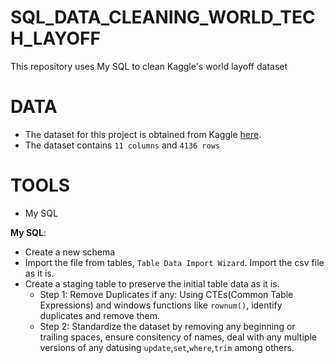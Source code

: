 # SQL_DATA_CLEANING_WORLD_TECH_LAYOFF
This repository uses My SQL to clean Kaggle's world layoff dataset

# DATA
- The dataset for this project is obtained from Kaggle [here](layoffs_original_dataset.csv).
- The dataset contains `11 columns` and `4136 rows`

# TOOLS
- My SQL

**My SQL**:
- Create a new schema
- Import the file from tables, `Table Data Import Wizard`. Import the csv file as it is.
- Create a staging table to preserve the initial table data as it is.
  - Step 1: Remove Duplicates if any: Using CTEs(Common Table Expressions) and windows functions like `rownum()`, identify duplicates and remove them.
  - Step 2: Standardize the dataset by removing any beginning or trailing spaces, ensure consitency of names, deal with any multiple versions of any datusing `update`,`set`,`where`,`trim` among others.
